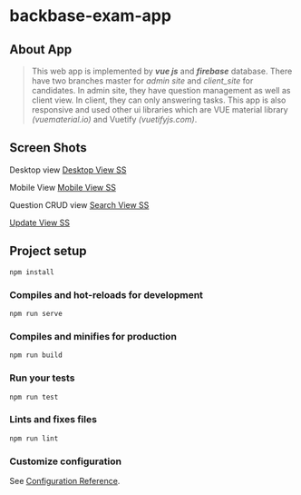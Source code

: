 # backbase-exam-app

## About App

> This web app is implemented by ***vue js*** and ***firebase*** database. There have two branches master for *admin site* and *client_site* for candidates. In admin site, they have question management as well as client view. In client, they can only answering tasks. This app is also responsive and used other ui libraries which are VUE material library *(vuematerial.io)* and Vuetify *(vuetifyjs.com)*.

## Screen Shots
Desktop view
[Desktop View SS](./screenshots/desktop.PNG)

Mobile View
[Mobile View SS](./screenshots/mobile.PNG)

Question CRUD view
[Search View SS](./screenshots/admin_1.png)

[Update View SS](./screenshots/admin_2.png)



## Project setup
```
npm install
```

### Compiles and hot-reloads for development
```
npm run serve
```

### Compiles and minifies for production
```
npm run build
```

### Run your tests
```
npm run test
```

### Lints and fixes files
```
npm run lint
```

### Customize configuration
See [Configuration Reference](https://cli.vuejs.org/config/).
